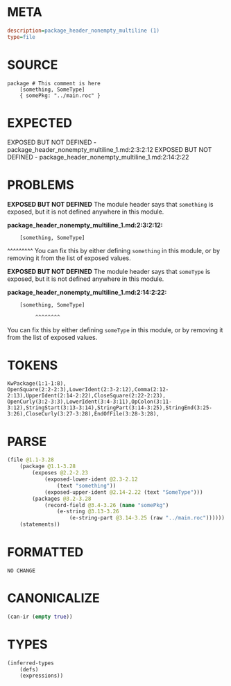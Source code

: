 # META
~~~ini
description=package_header_nonempty_multiline (1)
type=file
~~~
# SOURCE
~~~roc
package # This comment is here
	[something, SomeType]
	{ somePkg: "../main.roc" }
~~~
# EXPECTED
EXPOSED BUT NOT DEFINED - package_header_nonempty_multiline_1.md:2:3:2:12
EXPOSED BUT NOT DEFINED - package_header_nonempty_multiline_1.md:2:14:2:22
# PROBLEMS
**EXPOSED BUT NOT DEFINED**
The module header says that `something` is exposed, but it is not defined anywhere in this module.

**package_header_nonempty_multiline_1.md:2:3:2:12:**
```roc
	[something, SomeType]
```
  ^^^^^^^^^
You can fix this by either defining `something` in this module, or by removing it from the list of exposed values.

**EXPOSED BUT NOT DEFINED**
The module header says that `someType` is exposed, but it is not defined anywhere in this module.

**package_header_nonempty_multiline_1.md:2:14:2:22:**
```roc
	[something, SomeType]
```
             ^^^^^^^^
You can fix this by either defining `someType` in this module, or by removing it from the list of exposed values.

# TOKENS
~~~zig
KwPackage(1:1-1:8),
OpenSquare(2:2-2:3),LowerIdent(2:3-2:12),Comma(2:12-2:13),UpperIdent(2:14-2:22),CloseSquare(2:22-2:23),
OpenCurly(3:2-3:3),LowerIdent(3:4-3:11),OpColon(3:11-3:12),StringStart(3:13-3:14),StringPart(3:14-3:25),StringEnd(3:25-3:26),CloseCurly(3:27-3:28),EndOfFile(3:28-3:28),
~~~
# PARSE
~~~clojure
(file @1.1-3.28
	(package @1.1-3.28
		(exposes @2.2-2.23
			(exposed-lower-ident @2.3-2.12
				(text "something"))
			(exposed-upper-ident @2.14-2.22 (text "SomeType")))
		(packages @3.2-3.28
			(record-field @3.4-3.26 (name "somePkg")
				(e-string @3.13-3.26
					(e-string-part @3.14-3.25 (raw "../main.roc"))))))
	(statements))
~~~
# FORMATTED
~~~roc
NO CHANGE
~~~
# CANONICALIZE
~~~clojure
(can-ir (empty true))
~~~
# TYPES
~~~clojure
(inferred-types
	(defs)
	(expressions))
~~~
